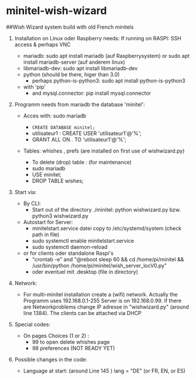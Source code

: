 # minitel-wish-wizard
##Wish Wizard system build with old French minitels

1. Installation on Linux oder Raspberry
needs: If running on RASPI: SSH access & perhaps VNC
    - mariadb: sudo apt install mariadb (auf Raspberrysystem) or sudo apt install mariadb-server (auf anderem linux) 
    - libmariadb-dev: sudo apt install libmariadb-dev 
    - python (should be there, higer than  3.0)
        - perhaps python-is-python3: sudo apt install python-is-python3
     - with 'pip' 
        - and mysql.connector: pip install mysql.connector

2. Programm needs from mariadb the database 'minitel':
    - Acces with: sudo mariadb
        - `CREATE DATABASE minitel;`
        - utilisateur1 : CREATE USER 'utilisateur1'@'%';
        - GRANT ALL ON *.* TO 'utilisateur1'@'%';
    
    - Tables: whishes , prefs (are installed on first use of wishwizard.py)
        - To delete (drop) table : (for maintenance)
        - sudo mariadb
        - USE minitel;
        - DROP TABLE wishes;

3. Start via:
    - By CLI:
        - Start out of the directory ./minitel: python wishwizard.py bzw. python3 wishwizard.py
    - Autostart for Server:
        - minitelstart.service datei copy to /etc/systemd/system (check path in file)
        - sudo systemctl enable minitelstart.service
        - sudo systemctl daemon-reload
    - or for clients oder standalone Raspi's
        - "crontab -e" and "@reboot sleep 60 && cd /home/pi/minitel && /usr/bin/python /home/pi/minitel/wish_server_locV0.py"
        - oder eventuel mit .desktop  (file in directory)
   
4. Network:
    - For multi-minitel installation  create a (wifi) network. Actually the  Programm uses  192.168.0.1-255
    Server is on 192.168.0.99. If there are Networkproblems change IP adresse in "wishwizard.py" (around line 1384).
    The clients can be attached via DHCP

5. Special codes: 
    - On pages Choices (1 or 2) :
        - 99 to open delete whishes page
        - 98 preferences (NOT READY YET)
6. Possible changes in the code:
    - Language at start: (around Line 145 ) lang = "DE" (or FR, EN, or ES)

